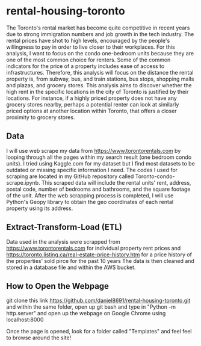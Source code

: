 # rental-housing-toronto

The Toronto's rental market has become quite competitive in recent years due to strong immigration numbers and job growth in the tech industry. The rental prices have shot to high levels, encouraged by the people's willingness to pay in order to live closer to their workplaces. For this analysis, I want to focus on the condo one-bedroom units because they are one of the most common choice for renters. 
Some of the common indicators for the price of a property includes ease of access to infrastructures. Therefore, this analysis will focus on the distance the rental property is, from subway, bus, and train stations, bus stops, shopping malls and plazas, and grocery stores. This analysis aims to discover whether the high rent in the specific locations in the city of Toronto is justified by their locations. For instance, if a highly priced property does not have any grocery stores nearby, perhaps a potential renter can look at similarly priced options at another location within Toronto, that offers a closer proximity to grocery stores. 

## Data
I will use web scrape my data from https://www.torontorentals.com by looping through all the pages within my search result (one bedroom condo units). I tried using Kaggle.com for my dataset but I find most datasets to be outdated or missing specific information I need. The codes I used for scraping are located in my GitHub repository called Toronto-condo-scrape.ipynb. This scraped data will include the rental units' rent, address, postal code, number of bedrooms and bathrooms, and the square footage of the unit. After the web scrapping process is completed, I will use Python's Geopy library to obtain the geo coordinates of each rental property using its address.

## Extract-Transform-Load (ETL)
Data used in the analysis were scrapped from https://www.torontorentals.com for individual property rent prices and https://toronto.listing.ca/real-estate-price-history.htm for a price history of the properties' sold pirce for the past 10 years
The data is then cleaned and stored in a database file and within the AWS bucket. 

## How to Open the Webpage
git clone this link https://github.com/daniel8691/rental-housing-toronto.git and within the same folder, open up git bash and type in "Python -m http.server" and open up the webpage on Google Chrome using localhost:8000

Once the page is opened, look for a folder called "Templates" and feel feel to browse around the site!
